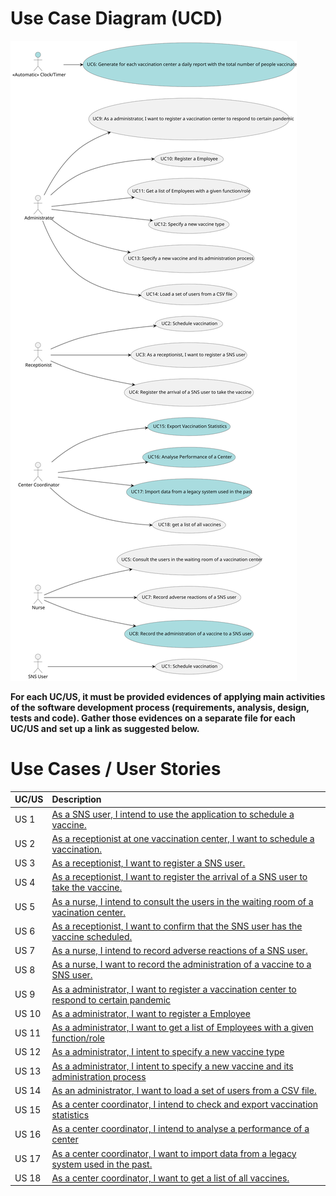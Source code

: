 # Use Case Diagram (UCD)


![Use Case Diagram](UCD.svg)

**For each UC/US, it must be provided evidences of applying main activities of the software development process (requirements, analysis, design, tests and code). Gather those evidences on a separate file for each UC/US and set up a link as suggested below.**

# Use Cases / User Stories

| UC/US | Description                                                                                                                                    |
|:------|:-----------------------------------------------------------------------------------------------------------------------------------------------|
| US 1  | [As a SNS user, I intend to use the application to schedule a vaccine.](../US/US01/US01_VaccinationSchedule.md)                                |
| US 2  | [As a receptionist at one vaccination center, I want to schedule a vaccination.](../US/US02/US02_ScheduleVaccination.md)                       |
| US 3  | [As a receptionist, I want to register a SNS user.](../US/US03/US03_RegisterSnsUser.md)                                                        |
| US 4  | [As a receptionist, I want to register the arrival of a SNS user to take the vaccine.](../US/US04/US04_20RegisterSNSUserArrival.md)            |
| US 5  | [As a nurse, I intend to consult the users in the waiting room of a vacination center.](../US/US05/US05_ConsultUsersWaitingRoom.md)            |
| US 6  | [As a receptionist, I want to confirm that the SNS user has the vaccine scheduled.](US006.md)                                                  |
| US 7  | [As a nurse, I intend to record adverse reactions of a SNS user.](US007.md)                                                                    |
| US 8  | [As a nurse, I want to record the administration of a vaccine to a SNS user.](US008.md)                                                        |
| US 9  | [As a administrator, I want to register a vaccination center to respond to certain pandemic](../US/US09/US09_RegisterVaccinationCenter.md)     |
| US 10 | [As a administrator, I want to register a Employee](../US/US10/US010_RegisterEmployee.md)                                                      |
| US 11 | [As a administrator, I want to get a list of Employees with a given function/role](../US/US11/US011.md)                                        |
| US 12 | [As a administrator, I intent to specify a new vaccine type](US12.md)                                                                          |
| US 13 | [As a administrator, I intent to specify a new vaccine and its administration process](../US/US13/US013_NewVaccineAndAdministrationProcess.md) |
| US 14 | [As an administrator, I want to load a set of users from a CSV file.](../US/US014/LoadCsvFile.md)                                              |
| US 15 | [As a center coordinator, I intend to check and export vaccination statistics ](docs/SprintD/US/US15/US15_ExportVaccinationStatistics.md)      |
| US 16 | [As a center coordinator, I intend to analyse a performance of a center](docs/SprintD/US/US016/AnalyzePerfornaceCenter.md)                     |
| US 17 | [As a center coordinator, I want to import data from a legacy system used in the past.](../US/US017_ImportDataFromLegacySystem.md)             |
| US 18 | [As a center coordinator, I want to get a list of all vaccines.](US018.md)                                                                     |

